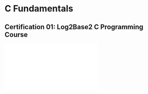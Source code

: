 # C Fundamentals

## Certification 01: Log2Base2 C Programming Course
![Certification 01: Log2Base2 C Programming Course](certifications/Certificate-Log2base2-Course-02-C-Programming.pdf "Certification 01: Log2Base2 C Programming Course")
